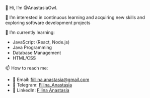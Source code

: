  👋 Hi, I’m @AnastasiaOwl.
 
 👀 I’m interested in continuous learning and acquiring new skills and exploring  software development projects
 
 🌱 I’m currently learning:
   - JavaScript (React, Node.js)
   - Java Programming
   - Database Management
   - HTML/CSS

 📫 How to reach me:
  - 📧 Email: [fiillina.anastasia@gmail.com](mailto:fiillina.anastasia@gmail.com)
  - 📱 Telegram: [Filina_Anastasia](https://t.me/fillina_anastasia)
  - 🔗 LinkedIn: [Filina Anastasia](https://www.linkedin.com/in/anastasia-filina/)


